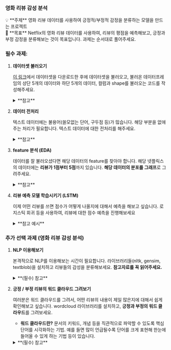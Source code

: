### 영화 리뷰 감성 분석

<aside>
💡  **주제**
영화 리뷰 데이터를 사용하여 긍정적/부정적 감정을 분류하는 모델을 만드는 프로젝트

</aside>

<aside>
🎯 **목표**
Netflix의 영화 리뷰 데이터를 사용하여, 리뷰의 평점을 예측해보고, 긍정과 부정 감정을 분류해보는 것이 목표입니다. 과제는 순서대로 풀어주세요.

</aside>

### **필수 과제:**

1. **데이터셋 불러오기**
    
    [이 링크](https://www.kaggle.com/datasets/ashishkumarak/netflix-reviews-playstore-daily-updated)에서 데이터셋을 다운로드한 후에 데이터셋을 불러오고, 불러온 데이터프레임의 상단 5개의 데이터와 하단 5개의 데이터, 컬럼과 shape를 불러오는 코드를 작성해주세요.
    <details>
    <summary>**참고**</summary>
    <div markdown="1">
        
    ```python
    import pandas as pd
    
    df = pd.read_csv("다운로드 받은 csv 파일.csv")  # 파일 불러오기
    ```
    
    아래와 같은 형태의 결과가 출력되어야 합니다.
    
    ```
    Shape of the dataset: (113068, 8)
    Columns in the dataset: Index(['reviewId', 'userName', 'content', 'score', 'thumbsUpCount',
           'reviewCreatedVersion', 'at', 'appVersion'],
          dtype='object')
    ```
        
    </div>
    </details>
   
        
2. **데이터 전처리**
    
    텍스트 데이터에는 불용어(쓸모없는 단어, 구두점 등)가 많습니다. 해당 부분을 없애주는 처리가 필요합니다. 텍스트 데이터에 대한 전처리를 해주세요.

    <details>
    <summary>**참고**</summary>
    <div markdown="1">
        
    ```python
    # 전처리 함수
    def preprocess_text(text):
        if isinstance(text, float):
            return ""
        text = text.lower()  # 대문자를 소문자로
        text = re.sub(r'[^\w\s]', '', text)  # 구두점 제거
        text = re.sub(r'\d+', '', text)  # 숫자 제거
        text = text.strip()  # 띄어쓰기 제외하고 빈 칸 제거
        return text
    ```
        
    </div>
    </details>
    
        
3. **feature 분석 (EDA)**
    
    데이터를 잘 불러오셨다면 해당 데이터의 feature를 찾아야 합니다. 해당 넷플릭스의 데이터에는 **리뷰가 1점부터 5점**까지 있습니다. **해당 데이터의 분포를 그래프**로 그려주세요. 

    <details>
    <summary>**참고**</summary>
    <div markdown="1">
        
    ```python
    import seaborn as sns  # 그래프를 그리기 위한 seaborn 라이브러리 임포트 (없으면 설치 바랍니다)
    import matplotlib.pyplot as plt  # 그래프 표시를 위한 pyplot 임포트
    
    sns.barplot(x=리뷰컬럼, y=리뷰갯수)
    plt.xlabel('Score')
    plt.ylabel('Count')
    plt.title('Distribution of Scores')
    plt.show()
    ```
        
    </div>
    </details>

        
4. **리뷰 예측 모델 학습시키기 (LSTM)**
    
    이제 어떤 리뷰를 쓰면 점수가 어떻게 나올지에 대해서 예측을 해보고 싶습니다. 로지스틱 회귀 등을 사용하여, 리뷰에 대한 점수 예측을 진행해보세요

    <details>
    <summary>**참고 예시**</summary>
    <div markdown="1">
        
    ```python
    import pandas as pd
    import torch
    import torch.nn as nn
    import torch.optim as optim
    from torchtext.data.utils import get_tokenizer
    from torchtext.vocab import build_vocab_from_iterator
    from torch.utils.data import DataLoader, Dataset
    from sklearn.model_selection import train_test_split
    from sklearn.preprocessing import LabelEncoder
    import numpy as np
    
    # 데이터셋 클래스 정의
    class ReviewDataset(Dataset):
        def __init__(self, reviews, ratings, text_pipeline, label_pipeline):
            self.reviews = reviews
            self.ratings = ratings
            self.text_pipeline = text_pipeline
            self.label_pipeline = label_pipeline
    
        def __len__(self):
            return len(self.reviews)
    
        def __getitem__(self, idx):
            review = self.text_pipeline(self.reviews[idx])
            rating = self.label_pipeline(self.ratings[idx])
            return torch.tensor(review), torch.tensor(rating)
    
    # 데이터셋 정의
    train_dataset = ReviewDataset(train_reviews, train_ratings, text_pipeline, label_pipeline)
    test_dataset = ReviewDataset(test_reviews, test_ratings, text_pipeline, label_pipeline)
    
    # 데이터 로더 정의
    BATCH_SIZE = 64
    
    train_dataloader = DataLoader(train_dataset, batch_size=BATCH_SIZE, shuffle=True)
    test_dataloader = DataLoader(test_dataset, batch_size=BATCH_SIZE, shuffle=False)
    
    # LSTM 모델 정의
    class LSTMModel(nn.Module):
        def __init__(self, vocab_size, embed_dim, hidden_dim, output_dim):
            super(LSTMModel, self).__init__()
            self.embedding = nn.EmbeddingBag(vocab_size, embed_dim, sparse=True)
            self.lstm = nn.LSTM(embed_dim, hidden_dim, batch_first=True)
            self.fc = nn.Linear(hidden_dim, output_dim)
    
        def forward(self, text):
            embedded = self.embedding(text)
            output, (hidden, cell) = self.lstm(embedded.unsqueeze(0))
            return self.fc(hidden[-1])
    
    # 하이퍼파라미터 정의
    VOCAB_SIZE = len(vocab)
    EMBED_DIM = 64
    HIDDEN_DIM = 128
    OUTPUT_DIM = len(set(ratings))  # 예측할 점수 개수
    
    # 모델 초기화
    model = LSTMModel(VOCAB_SIZE, EMBED_DIM, HIDDEN_DIM, OUTPUT_DIM)
    
    # 손실 함수와 옵티마이저 정의
    criterion = nn.CrossEntropyLoss()
    optimizer = optim.SGD(model.parameters(), lr=0.01)
    
    # 모델 학습은 직접 작성해보세요!!!
    
    # 예측 함수(예시)
    def predict_review(model, review):
        model.eval()
        with torch.no_grad():
            tensor_review = torch.tensor(text_pipeline(review))
            output = model(tensor_review)
            prediction = output.argmax(1).item()
            return label_encoder.inverse_transform([prediction])[0]
    
    # 새로운 리뷰에 대한 예측
    new_review = "This app is great but has some bugs."
    predicted_score = predict_review(model, new_review)
    print(f'Predicted Score: {predicted_score}')
    ```
        
    </div>
    </details>
   

### 추가 선택 과제 (영화 리뷰 감성 분석)

1. **NLP 이용해보기**
    
    본격적으로 NLP를 이용해보는 시간이 필요합니다. 라이브러리들(nltk, gensim, textblob)을 설치하고 리뷰들의 감성을 분류해보세요. **참고자료를 꼭 읽어주세요.**

    <details>
    <summary>**(필수) 참고**</summary>
    <div markdown="1">
        
    아나콘다 프롬프트에서 라이브러리를 먼저 설치하셔야 합니다. **(Anaconda3 사용 필수!!!)**
        
    ```bash
    pip install nltk textblob gensim
    ```
    
    ```python
    # 텍스트 전처리와 자연어 처리를 위한 라이브러리
    import nltk
    from textblob import TextBlob
    
    # 토픽 모델링을 위한 라이브러리
    import gensim
    from gensim import corpora
    from gensim.utils import simple_preprocess
    
    # 감성 분석을 위한 함수
    def get_sentiment(text):
        return TextBlob(text).sentiment.polarity
    
    df['sentiment'] = ...  # (DIY) apply를 사용하여 감성 분석을 해보세요. 필수 텍스트가 전처리되어있어야 합니다.
    # df에 sentiment 값을 적용을 먼저 하시고, 아래와 같이 긍정과 부정을 분류하세요.
    df['sentiment_label'] = df['sentiment'].apply(lambda x: 'positive' if x > 0.1 else ('negative' if x < -0.1 else 'neutral'))
    df[['content_c', 'score', 'sentiment_label']]
    ```
    
    **아래**와 같이 결과가 나와야 합니다
    
    | content_c | score | sentiment_label |
    | --- | --- | --- |
    | netfix canada forced my wife into a screen tha... | 1 | neutral |
    | i use this app until it asks if im still there... | 2 | negative |
    | boycott netflix from bharat | 1 | neutral |
    | little good movies and a lot of wonderful tv s... | 5 | positive |
    | new to this but so far smooth sailingapp is ea... | 5 | positive |
    | ... | ... | … |
    | i really like it there are so many movies and ... | 5 | positive |
    | i love netflix i always enjoy my time using it | 5 | positive |
    | sound quality is very slow of movies | 1 | neutral |
    | rate is very expensive bcos we see netflix sun... | 1 | negative |
    | this app is awesome for english movies series ... | 4 | positive |
        
    </div>
    </details>
    
2. **긍정 / 부정 리뷰의 워드 클라우드 그려보기**
    
    여러분은 워드 클라우드를 그려서, 어떤 리뷰의 내용이 제일 많은지에 대해서 쉽게 확인해보고 싶습니다. wordcloud 라이브러리를 설치하고, **긍정과 부정의 워드 클라우드**를 그려보세요.
    
    - **워드 클라우드란?**  문서의 키워드, 개념 등을 직관적으로 파악할 수 있도록 핵심 단어를 시각화하는 기법. 예를 들면 많이 언급될수록 단어를 크게 표현해 한눈에 들어올 수 있게 하는 기법 등이 있습니다.
    <details>
    <summary>**(필수) 참고**</summary>
    <div markdown="1">
        
     ```python
    from wordcloud import WordCloud, STOPWORDS

    # (선택) 불용어를 먼저 제거해주세요.
    stopwords = set(STOPWORDS)
    stopwords.update(['netflix', 'movie', 'show', 'time', 'app', 'series', 'phone'])  # 리뷰에서 필요없는 단어는 여기 안에 추가하셔도 좋습니다.

    # 부정적인 리뷰만 먼저 모아본 다음, 아래처럼 wordcloud를 그려보세요
    wordcloud = WordCloud(width=800, height=400, background_color='white', stopwords=stopwords).generate(negative_reviews)

    plt.figure(figsize=(12,6))
    plt.imshow(wordcloud, interpolation='bilinear')
    plt.axis('off')
    plt.title('Negative Reviews Word Cloud')
    plt.show()
    ```
        
    </div>
    </details>
    
